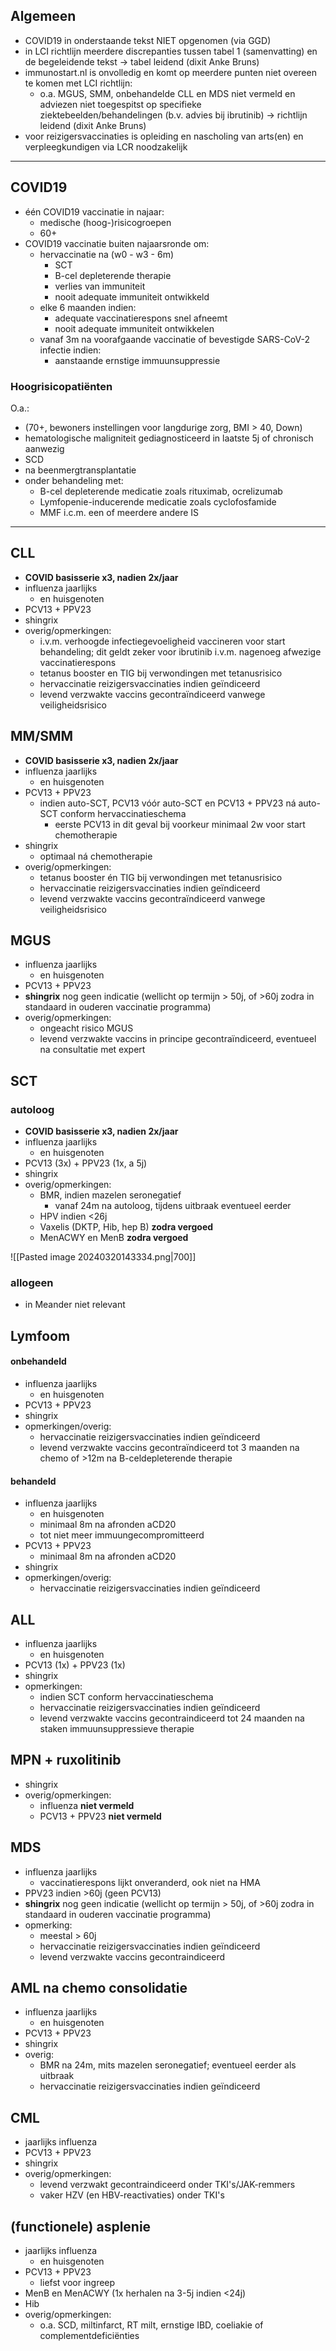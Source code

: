 ## Algemeen
- COVID19 in onderstaande tekst NIET opgenomen (via GGD)
- in LCI richtlijn meerdere discrepanties tussen tabel 1 (samenvatting) en de begeleidende tekst -> tabel leidend (dixit Anke Bruns)
- immunostart.nl is onvolledig en komt op meerdere punten niet overeen te komen met LCI richtlijn:
	- o.a. MGUS, SMM, onbehandelde CLL en MDS niet vermeld en adviezen niet toegespitst op specifieke ziektebeelden/behandelingen (b.v. advies bij ibrutinib) -> richtlijn leidend (dixit Anke Bruns)
- voor reizigersvaccinaties is opleiding en nascholing van arts(en) en verpleegkundigen via LCR noodzakelijk
___
## COVID19
- één COVID19 vaccinatie in najaar:
	- medische (hoog-)risicogroepen
	- 60+
- COVID19 vaccinatie buiten najaarsronde om:
	- hervaccinatie na (w0 - w3 - 6m)
		- SCT
		- B-cel depleterende therapie
		- verlies van immuniteit
		- nooit adequate immuniteit ontwikkeld
	- elke 6 maanden indien:
		- adequate vaccinatierespons snel afneemt
		- nooit adequate immuniteit ontwikkelen
	- vanaf 3m na voorafgaande vaccinatie of bevestigde SARS-CoV-2 infectie indien:
		- aanstaande ernstige immuunsuppressie
### Hoogrisicopatiënten
O.a.:
- (70+, bewoners instellingen voor langdurige zorg, BMI > 40, Down)
- hematologische maligniteit gediagnosticeerd in laatste 5j of chronisch aanwezig
- SCD
- na beenmergtransplantatie
- onder behandeling met:
	- B-cel depleterende medicatie zoals rituximab, ocrelizumab
	- Lymfopenie-inducerende medicatie zoals cyclofosfamide
	- MMF i.c.m. een of meerdere andere IS

___
## CLL
- **COVID basisserie x3, nadien 2x/jaar**
- influenza jaarlijks
	- en huisgenoten
- PCV13 + PPV23
- shingrix
- overig/opmerkingen:
	- i.v.m. verhoogde infectiegevoeligheid vaccineren voor start behandeling; dit geldt zeker voor ibrutinib i.v.m. nagenoeg afwezige vaccinatierespons
	- tetanus booster en TIG bij verwondingen met tetanusrisico
	- hervaccinatie reizigersvaccinaties indien geïndiceerd
	- levend verzwakte vaccins gecontraïndiceerd vanwege veiligheidsrisico
## MM/SMM
- **COVID basisserie x3, nadien 2x/jaar**
- influenza jaarlijks
	- en huisgenoten
- PCV13 + PPV23
	- indien auto-SCT, PCV13 vóór auto-SCT en PCV13 + PPV23 ná auto-SCT conform hervaccinatieschema
		- eerste PCV13 in dit geval bij voorkeur minimaal 2w voor start chemotherapie
- shingrix
	- optimaal ná chemotherapie
- overig/opmerkingen:
	- tetanus booster én TIG bij verwondingen met tetanusrisico
	- hervaccinatie reizigersvaccinaties indien geïndiceerd
	- levend verzwakte vaccins gecontraïndiceerd vanwege veiligheidsrisico
## MGUS
- influenza jaarlijks
	- en huisgenoten
- PCV13 + PPV23
- **shingrix** nog geen indicatie (wellicht op termijn > 50j, of >60j zodra in standaard in ouderen vaccinatie programma)
- overig/opmerkingen:
	- ongeacht risico MGUS
	- levend verzwakte vaccins in principe gecontraïndiceerd, eventueel na consultatie met expert
## SCT
### autoloog
- **COVID basisserie x3, nadien 2x/jaar**
- influenza jaarlijks
	- en huisgenoten
- PCV13 (3x) + PPV23 (1x, a 5j)
- shingrix
- overig/opmerkingen:
	- BMR, indien mazelen seronegatief
		- vanaf 24m na autoloog, tijdens uitbraak eventueel eerder
	- HPV indien <26j
	- Vaxelis (DKTP, Hib, hep B) **zodra vergoed**
	- MenACWY en MenB **zodra vergoed**

![[Pasted image 20240320143334.png|700]]
### allogeen
- in Meander niet relevant
## Lymfoom
#### onbehandeld
- influenza jaarlijks
	- en huisgenoten
- PCV13 + PPV23
- shingrix
- opmerkingen/overig:
	- hervaccinatie reizigersvaccinaties indien geïndiceerd
	- levend verzwakte vaccins gecontraïndiceerd tot 3 maanden na chemo of >12m na B-celdepleterende therapie
#### behandeld
- influenza jaarlijks
	- en huisgenoten
	- minimaal 8m na afronden aCD20
	- tot niet meer immuungecompromitteerd
- PCV13 + PPV23
	- minimaal 8m na afronden aCD20
- shingrix
- opmerkingen/overig:
	- hervaccinatie reizigersvaccinaties indien geïndiceerd
## ALL
- influenza jaarlijks
	- en huisgenoten
- PCV13 (1x) + PPV23 (1x)
- shingrix
- opmerkingen:
	- indien SCT conform hervaccinatieschema
	- hervaccinatie reizigersvaccinaties indien geïndiceerd
	- levend verzwakte vaccins gecontraindiceerd tot 24 maanden na staken immuunsuppressieve therapie
## MPN + ruxolitinib
- shingrix
- overig/opmerkingen:
	- influenza **niet vermeld**
	- PCV13 + PPV23 **niet vermeld**
## MDS
- influenza jaarlijks
	- vaccinatierespons lijkt onveranderd, ook niet na HMA
- PPV23 indien >60j (geen PCV13)
- **shingrix** nog geen indicatie (wellicht op termijn > 50j, of >60j zodra in standaard in ouderen vaccinatie programma)
- opmerking:
	- meestal > 60j
	- hervaccinatie reizigersvaccinaties indien geïndiceerd
	- levend verzwakte vaccins gecontraindiceerd
## AML na chemo consolidatie
- influenza jaarlijks
	- en huisgenoten
- PCV13 + PPV23
- shingrix
- overig:
	- BMR na 24m, mits mazelen seronegatief; eventueel eerder als uitbraak
	- hervaccinatie reizigersvaccinaties indien geïndiceerd
## CML
- jaarlijks influenza
- PCV13 + PPV23
- shingrix
- overig/opmerkingen:
	- levend verzwakt gecontraindiceerd onder TKI's/JAK-remmers
	- vaker HZV (en HBV-reactivaties) onder TKI's
## (functionele) asplenie
- jaarlijks influenza
	- en huisgenoten
- PCV13 + PPV23
	- liefst voor ingreep
- MenB en MenACWY (1x herhalen na 3-5j indien <24j)
- Hib
- overig/opmerkingen:
	- o.a. SCD, miltinfarct, RT milt, ernstige IBD, coeliakie of complementdeficiënties










